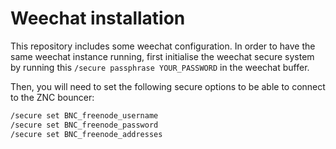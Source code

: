 # Weechat installation

This repository includes some weechat configuration. In order to have the same weechat instance running, first initialise the weechat secure system by running this `/secure passphrase YOUR_PASSWORD` in the weechat buffer.

Then, you will need to set the following secure options to be able to connect to the ZNC bouncer:

```sh
/secure set BNC_freenode_username
/secure set BNC_freenode_password
/secure set BNC_freenode_addresses
```
